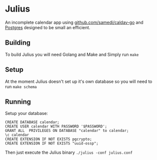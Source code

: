 # Julius

An incomplete calendar app using [github.com/samedi/caldav-go](https://github.com/samedi/caldav-go) and [Postgres](https://www.postgresql.org/) designed to be small an efficient.

## Building

To build Julius you will need Golang and Make and Simply run `make`

## Setup

At the moment Julius doesn't set up it's own database so you will need to run `make schema`

## Running

Setup your database:

    CREATE DATABASE calendar;
    CREATE USER calendar WITH PASSWORD '$PASSWORD';
    GRANT ALL  PRIVILEGES ON DATABASE "calendar" to calendar;
    \c calendar
    CREATE EXTENSION IF NOT EXISTS pgcrypto;
    CREATE EXTENSION IF NOT EXISTS "uuid-ossp";


Then just execute the Julius binary `./julius -conf julius.conf`
